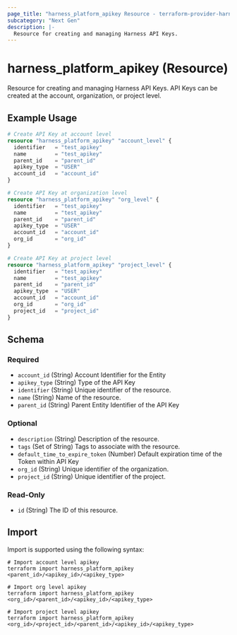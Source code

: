 ```yaml
---
page_title: "harness_platform_apikey Resource - terraform-provider-harness"
subcategory: "Next Gen"
description: |-
  Resource for creating and managing Harness API Keys.
---
```


# harness_platform_apikey (Resource)

Resource for creating and managing Harness API Keys. API Keys can be created at the account, organization, or project level.

## Example Usage

```terraform
# Create API Key at account level
resource "harness_platform_apikey" "account_level" {
  identifier   = "test_apikey"
  name         = "test_apikey"
  parent_id    = "parent_id"
  apikey_type  = "USER"
  account_id   = "account_id"
}

# Create API Key at organization level
resource "harness_platform_apikey" "org_level" {
  identifier   = "test_apikey"
  name         = "test_apikey"
  parent_id    = "parent_id"
  apikey_type  = "USER"
  account_id   = "account_id"
  org_id       = "org_id"
}

# Create API Key at project level
resource "harness_platform_apikey" "project_level" {
  identifier   = "test_apikey"
  name         = "test_apikey"
  parent_id    = "parent_id"
  apikey_type  = "USER"
  account_id   = "account_id"
  org_id       = "org_id"
  project_id   = "project_id"
}
```

## Schema

### Required

- `account_id` (String) Account Identifier for the Entity
- `apikey_type` (String) Type of the API Key
- `identifier` (String) Unique identifier of the resource.
- `name` (String) Name of the resource.
- `parent_id` (String) Parent Entity Identifier of the API Key

### Optional

- `description` (String) Description of the resource.
- `tags` (Set of String) Tags to associate with the resource.
- `default_time_to_expire_token` (Number) Default expiration time of the Token within API Key
- `org_id` (String) Unique identifier of the organization.
- `project_id` (String) Unique identifier of the project.

### Read-Only

- `id` (String) The ID of this resource.

## Import

Import is supported using the following syntax:

```shell
# Import account level apikey
terraform import harness_platform_apikey <parent_id>/<apikey_id>/<apikey_type>

# Import org level apikey
terraform import harness_platform_apikey <org_id>/<parent_id>/<apikey_id>/<apikey_type>

# Import project level apikey
terraform import harness_platform_apikey <org_id>/<project_id>/<parent_id>/<apikey_id>/<apikey_type>
```
